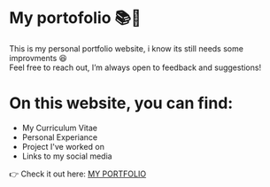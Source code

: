 # My portofolio 📚🌟

This is my personal portfolio website, i know its still needs some improvments 😆 </br>
Feel free to reach out, I’m always open to feedback and suggestions!

# On this website, you can find:
- My Curriculum Vitae
- Personal Experiance
- Project I've worked on
- Links to my social media

👉 Check it out here: [MY PORTFOLIO](https://lintangiqhtiar.github.io/portofolio/)
